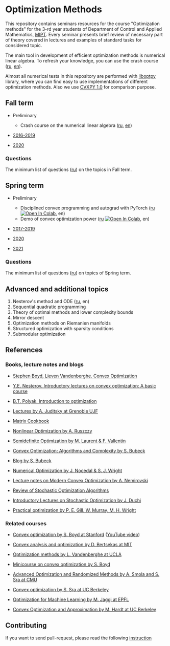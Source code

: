 # Optimization Methods

This repository contains seminars resources for the course "Optimization methods" for the 3-rd year students of Department of Control and Applied Mathematics, [MIPT](https://mipt.ru/english/).
Every seminar presents brief review of necessary part of theory covered in lectures and examples of standard tasks for considered topic. 

The main tool in development of efficient optimization methods is numerical linear algebra. 
To refresh your knowledge, you can use the crash course ([ru](./preliminaries/la_crash_course.ipynb), [en](./preliminaries/la_crash_course_en.ipynb)). 

Almost all numerical tests in this repository are performed with [liboptpy](https://github.com/amkatrutsa/liboptpy) library, where you can find easy to use implementations of different optimization methods. Also we use [CVXPY 1.0](https://www.cvxpy.org/index.html) for comparison purpose. 

## Fall term

- Preliminary 
	- Crash course on the numerical linear algebra ([ru](./preliminaries/la_crash_course.ipynb), [en](./preliminaries/la_crash_course_en.ipynb))

- [2016-2019](./Fall2016-2019/README.md) 
- [2020](./Fall2020/README.md)

### Questions

The minimum list of questions ([ru](/MinimumFall.pdf)) on the topics in Fall term.

## Spring term 

- Preliminary
	- Disciplined convex programming and autograd with PyTorch ([ru](preliminaries/dcp_autodiff/dcp_autodiff.ipynb) [![Open In Colab](https://colab.research.google.com/assets/colab-badge.svg)](https://colab.research.google.com/github/amkatrutsa/MIPT-Opt/blob/master/preliminaries/dcp_autodiff/dcp_autodiff.ipynb), en)
	- Demo of convex optimization power ([ru](preliminaries/demos/demos.ipynb) [![Open In Colab](https://colab.research.google.com/assets/colab-badge.svg)](https://colab.research.google.com/github/amkatrutsa/MIPT-Opt/blob/master/preliminaries/demos/demos.ipynb), en)
	
- [2017-2019](./Spring2017-2019/README.md)
- [2020](./Spring2020/README.md)
- [2021](./Spring2021/README.md)


### Questions

The minimum list of questions ([ru](/MinimumSpring.pdf)) on topics of Spring term.

## Advanced and additional topics

1. Nesterov's method and ODE ([ru](https://nbviewer.jupyter.org/github/amkatrutsa/MIPT-Opt/blob/master/ODE4NesterovAcc/ODE4NesterovAcc.ipynb), en)
2. Sequential quadratic programming 
3. Theory of optimal methods and lower complexity bounds	
4. Mirror descent
5. Optimization methods on Riemanien manifolds	
6. Structured optimization with sparsity conditions
7. Submodular optimization

## References

### Books, lecture notes and blogs

* [Stephen Boyd, Lieven Vandenberghe. Convex Optimization](https://www.dropbox.com/s/zukr0b3f1eqfrw9/bv_cvxbook.pdf?dl=0)

* [Y.E. Nesterov. Introductory lectures on convex optimization: A basic course](https://www.amazon.com/Introductory-Lectures-Convex-Optimization-Applied/dp/1461346916/ref=oosr)

* [B.T. Polyak. Introduction to optimization](https://www.amazon.com/Introduction-Optimization-Translations-Mathematics-Engineering/dp/0911575146)

* [Lectures by A. Juditsky at Grenoble UJF](http://ljk.imag.fr/membres/Anatoli.Iouditski/)

* [Matrix Cookbook](https://www.dropbox.com/s/ymsjldwl8qxqlp8/matrixcookbook.pdf?dl=0)

* [Nonlinear Optimization by A. Ruszczy](https://www.dropbox.com/s/w6ax8vzzjdxniaq/Andrzej_Ruszczy_Nonlinear_Optimization.pdf?dl=0)

* [Semidefinite Optimization by M. Laurent & F. Vallentin](https://www.dropbox.com/s/shbad9vtvgbdv01/SDP_book.pdf?dl=0)

* [Convex Optimization: Algorithms and Complexity by S. Bubeck](https://www.dropbox.com/s/kkubqkmd9ni475i/Bubeck15.pdf?dl=0)

* [Blog by S. Bubeck](https://blogs.princeton.edu/imabandit/)

* [Numerical Optimization by J. Nocedal & S. J. Wright](https://www.dropbox.com/s/f27b15vnvrzf7ef/Numerical_Optimization.pdf?dl=0)

* [Lecture notes on Modern Convex Optimization by A. Nemirovski](https://www.dropbox.com/s/gr6addvyxqfqjn0/Lect_ModConvOpt.pdf?dl=0)

* [Review of Stochastic Optimization Algorithms](https://www.cs.ubc.ca/~schmidtm/Documents/2012_Notes_BigN.pdf)

* [Introductory Lectures on Stochastic Optimization by J. Duchi](http://stanford.edu/~jduchi/PCMIConvex/Duchi16.pdf)

* [Practical optimization by P. E. Gill, W. Murray, M. H. Wright](https://www.amazon.com/Practical-Optimization-Philip-Gill/dp/0122839528)

### Related courses

* [Convex optimization by S. Boyd at Stanford](http://stanford.edu/class/ee364a/) ([YouTube video](https://www.youtube.com/watch?v=McLq1hEq3UY&list=PL3940DD956CDF0622))

* [Convex analysis and optimization by D. Bertsekas at MIT](http://ocw.mit.edu/courses/electrical-engineering-and-computer-science/6-253-convex-analysis-and-optimization-spring-2012/)

* [Optimization methods by L. Vandenberghe at UCLA](http://www.seas.ucla.edu/~vandenbe/ee236b/ee236b.html)

* [Minicourse on convex optimization by S. Boyd](http://stanford.edu/~boyd/papers/cvx_short_course.html)

* [Advanced Optimization and Randomized Methods by A. Smola and S. Sra at CMU](http://www.cs.cmu.edu/~suvrit/teach/aopt.html)

* [Convex optimization by S. Sra at UC Berkeley](http://suvrit.de/teach/ee227a/lectures.html)

* [Optimization for Machine Learning by M. Jaggi at EPFL](https://github.com/epfml/OptML_course)

* [Convex Optimization and Approximation by M. Hardt at UC Berkeley](https://ee227c.github.io/)

## Contributing

If you want to send pull-request, please read the following [instruction](./contribution.md)
